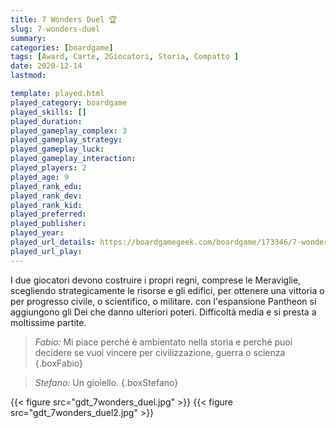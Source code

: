 ```yaml
---
title: 7 Wonders Duel 🏆
slug: 7-wonders-duel
summary: 
categories: [boardgame]
tags: [Award, Carte, 2Giocatori, Storia, Compatto ]
date: 2020-12-14
lastmod: 

template: played.html
played_category: boardgame
played_skills: []
played_duration: 
played_gameplay_complex: 3
played_gameplay_strategy: 
played_gameplay_luck: 
played_gameplay_interaction: 
played_players: 2
played_age: 9
played_rank_edu: 
played_rank_dev: 
played_rank_kid: 
played_preferred: 
played_publisher: 
played_year: 
played_url_details: https://boardgamegeek.com/boardgame/173346/7-wonders-duel
played_url_play: 
---
```


I due giocatori devono costruire i propri regni, comprese le Meraviglie, scegliendo strategicamente le risorse e gli edifici, per ottenere una vittoria o per progresso civile, o scientifico, o militare. con l'espansione Pantheon si aggiungono gli Dei che danno ulteriori poteri.
Difficoltà media e si presta a moltissime partite.

> *Fabio:*
> Mi piace perché è ambientato nella storia e perché puoi decidere se vuoi vincere per civilizzazione, guerra o scienza
{.boxFabio}

> *Stefano:*
> Un gioiello.
{.boxStefano}

{{< figure src="gdt_7wonders_duel.jpg" >}}
{{< figure src="gdt_7wonders_duel2.jpg" >}}
